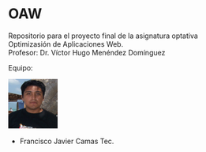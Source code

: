 # OAW
Repositorio para el proyecto final de la asignatura optativa </br>
Optimizasión de Aplicaciones Web. </br>
Profesor: Dr. Víctor Hugo Menéndez Domínguez</br>

 Equipo:
  
  <img src="Img/Perfil.jpg" width="100" height="100"   height="50 %" title="Francisco Javier Camas Tec">
  
* Francisco Javier Camas Tec.
